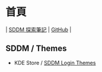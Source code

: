 

# 首頁

| [SDDM 探索筆記](https://samwhelp.github.io/note-about-sddm/) | [GitHub](https://github.com/samwhelp/note-about-sddm) |


## SDDM / Themes

* KDE Store / [SDDM Login Themes](https://store.kde.org/browse?cat=101&ord=latest)
